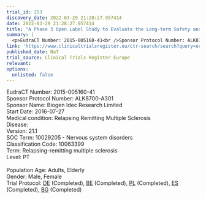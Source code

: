 ```yaml
---
trial_id: 253
discovery_date: 2022-03-29 21:28:27.957414
date: 2022-03-29 21:28:27.957414
title: "A Phase 3 Open Label Study to Evaluate the Long-term Safety and Tolerability of ALKS 8700 in Adults with Relapsing Remitting Multiple Sclerosis"
summary: |
  <p>EudraCT Number: 2015-005160-41<br />Sponsor Protocol Number: ALK8700-A301<br />Sponsor Name: Biogen Idec Research Limited<br />Start Date: 2016-07-27<br />Medical condition: Relapsing Remitting Multiple Sclerosis<br />Disease: <br />Version: 21.1<br />SOC Term: 10029205 - Nervous system disorders<br />Classification Code: 10063399<br />Term: Relapsing-remitting multiple sclerosis<br />Level: PT<br /><br />Population Age: Adults, Elderly<br />Gender: Male, Female<br />Trial Protocol: <a href="https://www.clinicaltrialsregister.eu/ctr-search/trial/2015-005160-41/DE">DE</a> (Completed), <a href="https://www.clinicaltrialsregister.eu/ctr-search/trial/2015-005160-41/BE">BE</a> (Completed), <a href="https://www.clinicaltrialsregister.eu/ctr-search/trial/2015-005160-41/PL">PL</a> (Completed), <a href="https://www.clinicaltrialsregister.eu/ctr-search/trial/2015-005160-41/ES">ES</a> (Completed), <a href="https://www.clinicaltrialsregister.eu/ctr-search/trial/2015-005160-41/BG">BG</a> (Completed)</p>
link: 'https://www.clinicaltrialsregister.eu/ctr-search/search?query=eudract_number:2015-005160-41'
published_date: NaT
trial_source: Clinical Trials Register Europe
relevant: 
options:
  unlisted: false
---
```

<p>EudraCT Number: 2015-005160-41<br />Sponsor Protocol Number: ALK8700-A301<br />Sponsor Name: Biogen Idec Research Limited<br />Start Date: 2016-07-27<br />Medical condition: Relapsing Remitting Multiple Sclerosis<br />Disease: <br />Version: 21.1<br />SOC Term: 10029205 - Nervous system disorders<br />Classification Code: 10063399<br />Term: Relapsing-remitting multiple sclerosis<br />Level: PT<br /><br />Population Age: Adults, Elderly<br />Gender: Male, Female<br />Trial Protocol: <a href="https://www.clinicaltrialsregister.eu/ctr-search/trial/2015-005160-41/DE">DE</a> (Completed), <a href="https://www.clinicaltrialsregister.eu/ctr-search/trial/2015-005160-41/BE">BE</a> (Completed), <a href="https://www.clinicaltrialsregister.eu/ctr-search/trial/2015-005160-41/PL">PL</a> (Completed), <a href="https://www.clinicaltrialsregister.eu/ctr-search/trial/2015-005160-41/ES">ES</a> (Completed), <a href="https://www.clinicaltrialsregister.eu/ctr-search/trial/2015-005160-41/BG">BG</a> (Completed)</p>